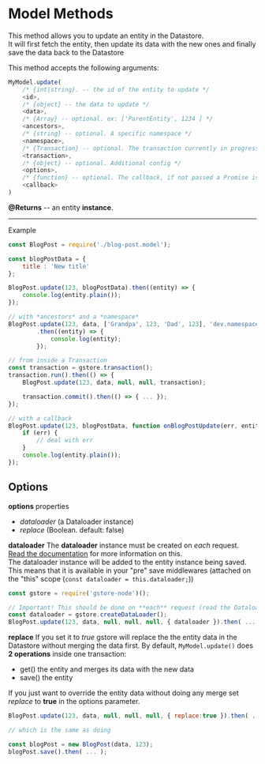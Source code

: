 # Model Methods

This method allows you to update an entity in the Datastore.  
It will first fetch the entity, then update its data with the new ones and finally save the data back to the Datastore

This method accepts the following arguments:

```js
MyModel.update(
    /* {int|string}. -- the id of the entity to update */
    <id>,
    /* {object} -- the data to update */
    <data>,
    /* {Array} -- optional. ex: ['ParentEntity', 1234 ] */
    <ancestors>,
    /* {string} -- optional. A specific namespace */
    <namespace>,
    /* {Transaction} -- optional. The transaction currently in progress */
    <transaction>,
    /* {object} -- optional. Additional config */
    <options>,
    /* {function} -- optional. The callback, if not passed a Promise is returned */
    <callback>
)
```

**@Returns** -- an entity **instance**.

---

Example

```js
const BlogPost = require('./blog-post.model');

const blogPostData = {
    title : 'New title'
};

BlogPost.update(123, blogPostData).then((entity) => {
    console.log(entity.plain());
});

// with *ancestors* and a *namespace*
BlogPost.update(123, data, ['Grandpa', 123, 'Dad', 123], 'dev.namespace.com')
        .then((entity) => {
            console.log(entity);
        });

// from inside a Transaction
const transaction = gstore.transaction();
transaction.run().then(() => {
    BlogPost.update(123, data, null, null, transaction);

    transaction.commit().then(() => { ... });
});

// with a callback
BlogPost.update(123, blogPostData, function onBlogPostUpdate(err, entity) {
    if (err) {
        // deal with err
    }
    console.log(entity.plain());
});
```

## Options

**options** properties

* _dataloader_ (a Dataloader instance)
* _replace_ (Boolean. default: false)

**dataloader**
The **dataloader** instance must be created on _each_ request. [Read the documentation](../dataloader.md) for more information on this.  
The dataloader instance will be added to the entity instance being saved. This means that it is available in your "pre" save middlewares (attached on the "this" scope (`const dataloader = this.dataloader;`))

```js
const gstore = require('gstore-node')();

// Important! This should be done on **each** request (read the Dataloader documentation)
const dataloader = gstore.createDataLoader();
BlogPost.update(123, data, null, null, null, { dataloader }).then( ... );
```


**replace** 
If you set it to _true_ gstore will replace the the entity data in the Datastore without merging the data first. By default, `MyModel.update()` does **2 operations** inside one transaction:

* get\(\) the entity and merges its data with the new data
* save\(\) the entity

If you just want to override the entity data without doing any merge set _replace_ to **true** in the options parameter.

```js
BlogPost.update(123, data, null, null, null, { replace:true }).then( ... );

// which is the same as doing

const blogPost = new BlogPost(data, 123);
blogPost.save().then( ... );
```
